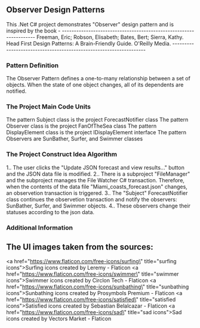 ## Observer Design Patterns

This .Net C# project demonstrates "Observer" design pattern and is inspired by the book - 
	-------------------------------------------------------------------
	Freeman, Eric; Robson, Elisabeth; Bates, Bert; Sierra, Kathy. 
	Head First Design Patterns: A Brain-Friendly Guide. O'Reilly Media.
	-------------------------------------------------------------------

### Pattern Definition

The Observer Pattern defines a one-to-many relationship between a set of objects. 
When the state of one object changes, all of its dependents are notified.	

### The Project Main Code Units

The pattern Subject class is the project ForecastNotifier class
The pattern Observer class is the project FanOfTheSea class
The pattern DisplayElement class is the project IDisplayElement interface
The pattern Observers are SunBather, Surfer, and Swimmer classes

### The Project Construct Idea Algorithm

1.. The user clicks the "Update JSON forecast and view results..." button 
	and the JSON data file is modified.
2.. There is a subproject "FileManager" and the subproject manages the File Watcher C# transaction.
	Therefore, when the contents of the data file "Miami_coasts_forecast.json" changes, 
	an observetion transaction is triggered.
3.. The "Subject" ForecastNotifier class continues the observetion transaction 
	and notify the observers: 	SunBather, Surfer, and Swimmer objects.
4.. These observers change their statuses according to the json data.

### Additional Information

The UI images taken from the sources:
-------------------------------------
<a href=\"https://www.flaticon.com/free-icons/surfing\" title=\"surfing icons\">Surfing icons created by Leremy - Flaticon</a>
<a href=\"https://www.flaticon.com/free-icons/swimmer\" title=\"swimmer icons\">Swimmer icons created by Circlon Tech - Flaticon</a>
<a href=\"https://www.flaticon.com/free-icons/sunbathing\" title=\"sunbathing icons\">Sunbathing icons created by Prosymbols Premium - Flaticon</a>
<a href=\"https://www.flaticon.com/free-icons/satisfied\" title=\"satisfied icons\">Satisfied icons created by Sebastian Belalcazar - Flaticon</a>
<a href=\"https://www.flaticon.com/free-icons/sad\" title=\"sad icons\">Sad icons created by Vectors Market - Flaticon</a>

